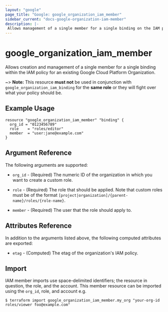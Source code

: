```yaml
---
layout: "google"
page_title: "Google: google_organization_iam_member"
sidebar_current: "docs-google-organization-iam-member"
description: |-
 Allows management of a single member for a single binding on the IAM policy for a Google Cloud Platform Organization.
---
```


# google\_organization\_iam\_member

Allows creation and management of a single member for a single binding within
the IAM policy for an existing Google Cloud Platform Organization.

~> **Note:** This resource __must not__ be used in conjunction with
   `google_organization_iam_binding` for the __same role__ or they will fight over
   what your policy should be.

## Example Usage

```hcl
resource "google_organization_iam_member" "binding" {
  org_id = "0123456789"
  role    = "roles/editor"
  member  = "user:jane@example.com"
}
```

## Argument Reference

The following arguments are supported:

* `org_id` - (Required) The numeric ID of the organization in which you want to create a custom role.

* `role` - (Required) The role that should be applied. Note that custom roles must be of the format
    `[project|organization]/{parent-name}/roles/{role-name}`.

* `member` - (Required) The user that the role should apply to.
    
## Attributes Reference

In addition to the arguments listed above, the following computed attributes are
exported:

* `etag` - (Computed) The etag of the organization's IAM policy.

## Import

IAM member imports use space-delimited identifiers; the resource in question, the role, and the account.  This member resource can be imported using the `org_id`, role, and account e.g.

```
$ terraform import google_organization_iam_member.my_org "your-org-id roles/viewer foo@example.com"
```
